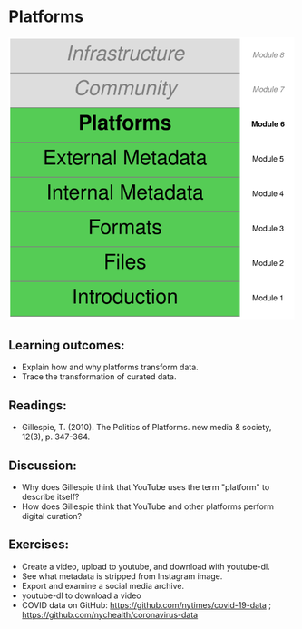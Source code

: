 # Platforms

<img src="images/progress.png">

## Learning outcomes:

* Explain how and why platforms transform data.
* Trace the transformation of curated data.

## Readings:

* Gillespie, T. (2010). The Politics of Platforms. new media \& society, 12(3), p. 347-364. 

## Discussion:

* Why does Gillespie think that YouTube uses the term "platform" to describe itself?
* How does Gillespie think that YouTube and other platforms perform digital curation?

## Exercises:

* Create a video, upload to youtube, and download with youtube-dl.
* See what metadata is stripped from Instagram image.
* Export and examine a social media archive.
* youtube-dl to download a video
* COVID data on GitHub: https://github.com/nytimes/covid-19-data ; https://github.com/nychealth/coronavirus-data


